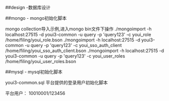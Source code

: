 ##design -数据库设计

##mongo - mongo初始化脚本

mongo collection导入示例,进入mongo bin文件下操作
./mongoimport -h localhost:27515 -d youi3-common -u query -p 'query123' -c youi_role  /home/filing/youi_role.bson
./mongoimport -h localhost:27515 -d youi3-common -u query -p 'query123' -c youi_sso_auth_client  /home/filing/youi_sso_auth_client.bson
./mongoimport -h localhost:27515 -d youi3-common -u query -p 'query123' -c youi_user_roles  /home/filing/youi_user_roles.bson

##mysql - mysql初始化脚本

youi3-common.sql 平台提供的登录用户初始化脚本
   
平台用户： 10010001/123456

